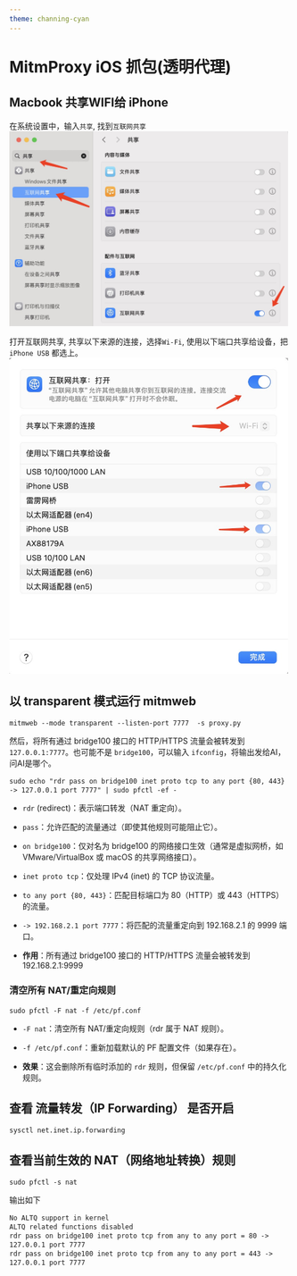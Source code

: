 ```yaml
---
theme: channing-cyan
---
```

# MitmProxy iOS 抓包(透明代理)

## Macbook 共享WIFI给 iPhone
在系统设置中，输入`共享`, 找到`互联网共享`
<img src="/image/docs/2/10.jpg" style="width: 500px;"> 


打开互联网共享, 共享以下来源的连接，选择`Wi-Fi`, 使用以下端口共享给设备，把 `iPhone USB` 都选上。
<img src="/image/docs/2/11.jpg" style="width: 500px;">


## 以 transparent 模式运行 mitmweb
```
mitmweb --mode transparent --listen-port 7777  -s proxy.py
```

然后，将所有通过 bridge100 接口的 HTTP/HTTPS 流量会被转发到 `127.0.0.1:7777`。也可能不是 `bridge100`，可以输入 `ifconfig`，将输出发给AI，问AI是哪个。
```
sudo echo "rdr pass on bridge100 inet proto tcp to any port {80, 443} -> 127.0.0.1 port 7777" | sudo pfctl -ef -
```
* `rdr` (redirect)：表示端口转发（NAT 重定向）。

* `pass`：允许匹配的流量通过（即使其他规则可能阻止它）。

* `on bridge100`：仅对名为 bridge100 的网络接口生效（通常是虚拟网桥，如 VMware/VirtualBox 或 macOS 的共享网络接口）。

* `inet proto tcp`：仅处理 IPv4 (inet) 的 TCP 协议流量。

* `to any port {80, 443}`：匹配目标端口为 80（HTTP）或 443（HTTPS）的流量。

* `-> 192.168.2.1 port 7777`：将匹配的流量重定向到 192.168.2.1 的 9999 端口。
* **作用**：所有通过 bridge100 接口的 HTTP/HTTPS 流量会被转发到 192.168.2.1:9999

### 清空所有 NAT/重定向规则
```
sudo pfctl -F nat -f /etc/pf.conf
```
* `-F nat`：清空所有 NAT/重定向规则（rdr 属于 NAT 规则）。

* `-f /etc/pf.conf`：重新加载默认的 PF 配置文件（如果存在）。

* **效果**：这会删除所有临时添加的 `rdr` 规则，但保留 `/etc/pf.conf` 中的持久化规则。


## 查看 流量转发（IP Forwarding） 是否开启
```
sysctl net.inet.ip.forwarding
```

## 查看当前生效的 NAT（网络地址转换）规则
```
sudo pfctl -s nat
```
输出如下
```
No ALTQ support in kernel
ALTQ related functions disabled
rdr pass on bridge100 inet proto tcp from any to any port = 80 -> 127.0.0.1 port 7777
rdr pass on bridge100 inet proto tcp from any to any port = 443 -> 127.0.0.1 port 7777
```


